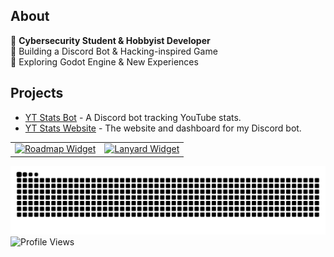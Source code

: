 ## About
🔹 **Cybersecurity Student & Hobbyist Developer**  
🔹 Building a Discord Bot & Hacking-inspired Game  
🔹 Exploring Godot Engine & New Experiences


## Projects
- [YT Stats Bot](https://discord.com/discovery/applications/896093740987453450) - A Discord bot tracking YouTube stats.
- [YT Stats Website](https://yt-stats.xyz) - The website and dashboard for my Discord bot.

<table border=0>
  <tr>
    <td align="center">
      <a href="https://roadmap.sh/u/resad">
        <img src="https://roadmap.sh/card/wide/67df09f98342031660fbb2f5?variant=dark&roadmaps=javascript%2Cnodejs%2Ccyber-security%2Cfull-stack" alt="Roadmap Widget" width="100%">
      </a>
    </td>
    <td align="center">
      <a href="https://discord.com/users/615618687470403602">
        <img src="https://lanyard.cnrad.dev/api/615618687470403602?showDisplayName=false&theme=" alt="Lanyard Widget" width="100%">
      </a>
    </td>
  </tr>
</table>

![Snake animation](https://github.com/Resad-d/Resad-d/blob/output/github-contribution-grid-snake-dark.svg?raw=true&v=1)
![Profile Views](https://komarev.com/ghpvc/?username=Resad-d&color=blue)
